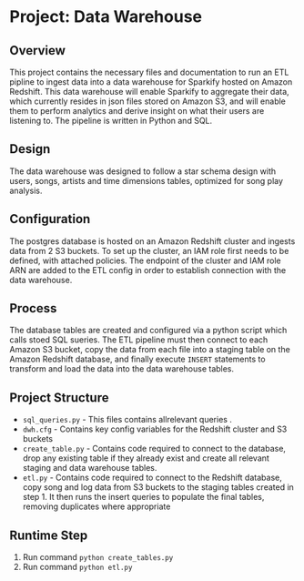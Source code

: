 # Project: Data Warehouse

## Overview

This project contains the necessary files and documentation to run an ETL pipline to ingest data into a data warehouse for Sparkify hosted on Amazon Redshift. This data warehouse will enable Sparkify to aggregate their data, which currently resides in json files stored on Amazon S3, and will enable them to perform analytics and derive insight  on what their users are listening to. The pipeline is written in Python and SQL. 

## Design

The data warehouse was designed to follow a star schema design with users, songs, artists and time dimensions tables, optimized for song play analysis.

## Configuration

The postgres database is hosted on an Amazon Redshift cluster and ingests data from 2 S3 buckets. To set up the cluster, an IAM role first needs to be defined, with attached policies. The endpoint of the cluster and IAM role ARN are added to the ETL config in order to establish connection with the data warehouse.

## Process

The database tables are created and configured via a python script which calls stoed SQL sueries. The ETL pipeline must then connect to each Amazon S3 bucket, copy the data from each file into a staging table on the Amazon Redshift database, and finally execute `INSERT` statements to transform and load the data into the data warehouse tables.

## Project Structure

* `sql_queries.py` - This files contains allrelevant queries .
* `dwh.cfg` -  Contains key config variables for the Redshift cluster and S3 buckets 
* `create_table.py` - Contains code required to connect to the database, drop any existing table if they already exist and create all relevant staging and data warehouse tables. 
* `etl.py` - Contains  code required to connect to the Redshift database, copy song and log data from S3 buckets to the staging tables created in step 1. It then runs the insert queries to populate the final tables, removing duplicates where appropriate

## Runtime Step

1. Run command `python create_tables.py`
2. Run command `python etl.py`